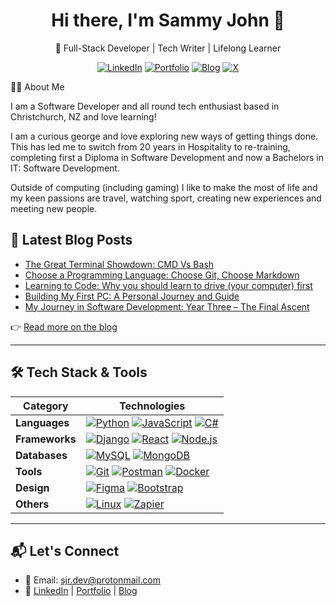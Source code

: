 <h1 align="center">Hi there, I'm Sammy John 👋</h1>
<p align="center">🚀 Full-Stack Developer | Tech Writer | Lifelong Learner</p>

<div align="center">
  
  [![LinkedIn](https://img.shields.io/badge/LinkedIn-0A66C2?style=for-the-badge&logo=linkedin&logoColor=white)](https://www.linkedin.com/in/sammyjohnrawlinson/)
  [![Portfolio](https://img.shields.io/badge/Portfolio-%23ff00ff?style=for-the-badge&logo=briefcase&logoColor=white)](https://sammyjohnrawlinson.teknabu.com/portfolio/)
  [![Blog](https://img.shields.io/badge/Blog-%235ec7d3?style=for-the-badge&logoColor=white)](https://sammyjohnrawlinson.teknabu.com/blog)
  [![X](https://img.shields.io/badge/X-1DA1F2?style=for-the-badge&logo=x&logoColor=white)](https://twitter.com/@nabu_tech)
  
</div>



👨‍💻 About Me

I am a Software Developer and all round tech enthusiast based in Christchurch, NZ and love learning!

I am a curious george and love exploring new ways of getting things done. This has led me to switch from 20 years in Hospitality to re-training, completing first a Diploma in Software Development and now a Bachelors in IT: Software Development.

Outside of computing (including gaming) I like to make the most of life and my keen passions are travel, watching sport, creating new experiences and meeting new people.

## 📝 Latest Blog Posts

<!-- BLOG-POST-LIST:START -->
- [The Great Terminal Showdown: CMD Vs Bash](https://sammyjohnrawlinson.teknabu.com/blog/cmdVBash/)
- [Choose a Programming Language: Choose Git, Choose Markdown](https://sammyjohnrawlinson.teknabu.com/blog/Choose_Git/)
- [Learning to Code: Why you should learn to drive (your computer) first](https://sammyjohnrawlinson.teknabu.com/blog/LearnToDrive/)
- [Building My First PC: A Personal Journey and Guide](https://sammyjohnrawlinson.teknabu.com/blog/MyBuild/)
- [My Journey in Software Development: Year Three – The Final Ascent](https://sammyjohnrawlinson.teknabu.com/blog/Year-Three/)
<!-- BLOG-POST-LIST:END -->

👉 [Read more on the blog](https://sammyjohnrawlinson.teknabu.com/blog)

---

## 🛠️ Tech Stack & Tools

| **Category**    | **Technologies**                                                                                     |
|-----------------|------------------------------------------------------------------------------------------------------|
| **Languages**   | [![Python](https://img.shields.io/badge/Python-3776AB?style=for-the-badge&logo=python&logoColor=white)](https://www.python.org) [![JavaScript](https://img.shields.io/badge/JavaScript-F7DF1E?style=for-the-badge&logo=javascript&logoColor=black)](https://developer.mozilla.org/en-US/docs/Web/JavaScript) [![C#](https://img.shields.io/badge/C%23-239120?style=for-the-badge&logo=c-sharp&logoColor=white)](https://learn.microsoft.com/en-us/dotnet/csharp/) |
| **Frameworks**  | [![Django](https://img.shields.io/badge/Django-092E20?style=for-the-badge&logo=django&logoColor=white)](https://www.djangoproject.com/) [![React](https://img.shields.io/badge/React-20232A?style=for-the-badge&logo=react&logoColor=61DAFB)](https://reactjs.org/) [![Node.js](https://img.shields.io/badge/Node.js-339933?style=for-the-badge&logo=nodedotjs&logoColor=white)](https://nodejs.org/) |
| **Databases**   | [![MySQL](https://img.shields.io/badge/MySQL-4479A1?style=for-the-badge&logo=mysql&logoColor=white)](https://www.mysql.com/) [![MongoDB](https://img.shields.io/badge/MongoDB-47A248?style=for-the-badge&logo=mongodb&logoColor=white)](https://www.mongodb.com/) |
| **Tools**       | [![Git](https://img.shields.io/badge/Git-F05032?style=for-the-badge&logo=git&logoColor=white)](https://git-scm.com/) [![Postman](https://img.shields.io/badge/Postman-FF6C37?style=for-the-badge&logo=postman&logoColor=white)](https://postman.com) [![Docker](https://img.shields.io/badge/Docker-2496ED?style=for-the-badge&logo=docker&logoColor=white)](https://www.docker.com/) |
| **Design**      | [![Figma](https://img.shields.io/badge/Figma-F24E1E?style=for-the-badge&logo=figma&logoColor=white)](https://www.figma.com/) [![Bootstrap](https://img.shields.io/badge/Bootstrap-563D7C?style=for-the-badge&logo=bootstrap&logoColor=white)](https://getbootstrap.com/) |
| **Others**      | [![Linux](https://img.shields.io/badge/Linux-FCC624?style=for-the-badge&logo=linux&logoColor=black)](https://www.linux.org/) [![Zapier](https://img.shields.io/badge/Zapier-FF4A00?style=for-the-badge&logo=zapier&logoColor=white)](https://zapier.com) |

---

## 📬 Let's Connect

- 💌 Email: [sjr.dev@protonmail.com](mailto:sjr.dev@protonmail.com)  
- 💼 [LinkedIn](https://www.linkedin.com/in/sammyjohnrawlinson/) | [Portfolio](https://sammyjohnrawlinson.teknabu.com/portfolio/) | [Blog](https://sammyjohnrawlinson.teknabu.com/blog)



